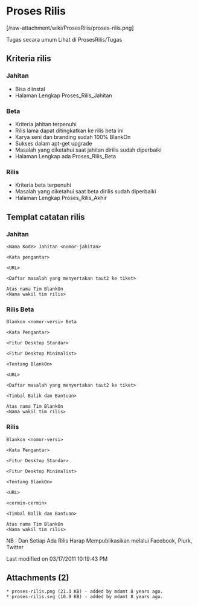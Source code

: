 # Proses Rilis
[/raw-attachment/wiki/ProsesRilis/proses-rilis.png]

Tugas secara umum Lihat di ProsesRilis/Tugas
## Kriteria rilis
### Jahitan
   * Bisa diinstal
   * Halaman Lengkap Proses_Rilis_Jahitan

### Beta
   * Kriteria jahitan terpenuhi
   * Rilis lama dapat ditingkatkan ke rilis beta ini
   * Karya seni dan branding sudah 100% BlankOn
   * Sukses dalam apt-get upgrade
   * Masalah yang diketahui saat jahitan dirilis sudah diperbaiki
   * Halaman Lengkap ada Proses_Rilis_Beta

### Rilis
   * Kriteria beta terpenuhi
   * Masalah yang diketahui saat beta dirilis sudah diperbaiki
   * Halaman Lengkap Proses_Rilis_Akhir

## Templat catatan rilis
### Jahitan
```
<Nama Kode> Jahitan <nomor-jahitan>

<Kata pengantar>

<URL>

<Daftar masalah yang menyertakan taut2 ke tiket>

Atas nama Tim BlankOn
<Nama wakil tim rilis>
```

### Rilis Beta
```
Blankon <nomor-versi> Beta

<Kata Pengantar>

<Fitur Desktop Standar>

<Fitur Desktop Minimalist>

<Tentang BlankOn>

<URL>

<Daftar masalah yang menyertakan taut2 ke tiket>

<Timbal Balik dan Bantuan>

Atas nama Tim BlankOn
<Nama wakil tim rilis>
```

### Rilis
```
Blankon <nomor-versi>

<Kata Pengantar>

<Fitur Desktop Standar>

<Fitur Desktop Minimalist>

<Tentang BlankOn>

<URL>

<cermin-cermin>

<Timbal Balik dan Bantuan>

Atas nama Tim BlankOn
<Nama wakil tim rilis>
```

NB : Dan Setiap Ada Rilis Harap Mempublikasikan melalui Facebook, Plurk,
Twitter

Last modified on 03/17/2011 10:19:43 PM

## Attachments (2)
    * proses-rilis.png​ (21.3 KB) - added by mdamt 8 years ago.
    * proses-rilis.svg​ (10.9 KB) - added by mdamt 8 years ago.
